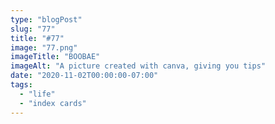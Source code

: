 ```yaml
---
type: "blogPost"
slug: "77"
title: "#77"
image: "77.png"
imageTitle: "BOOBAE"
imageAlt: "A picture created with canva, giving you tips"
date: "2020-11-02T00:00:00-07:00"
tags:
  - "life"
  - "index cards"
---
```

